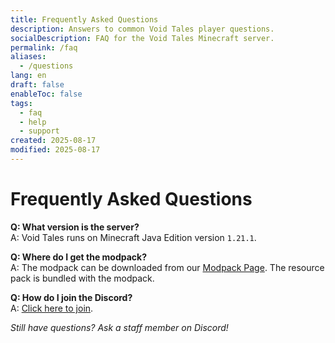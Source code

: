 ```yaml
---
title: Frequently Asked Questions
description: Answers to common Void Tales player questions.
socialDescription: FAQ for the Void Tales Minecraft server.
permalink: /faq
aliases:
  - /questions
lang: en
draft: false
enableToc: false
tags:
  - faq
  - help
  - support
created: 2025-08-17
modified: 2025-08-17
---
```

# Frequently Asked Questions

**Q: What version is the server?**  
A: Void Tales runs on Minecraft Java Edition version `1.21.1`.

**Q: Where do I get the modpack?**  
A: The modpack can be downloaded from our [Modpack Page](https://modrinth.com/modpack/void-tales).
The resource pack is bundled with the modpack.

**Q: How do I join the Discord?**  
A: [Click here to join](https://discord.gg/Am9eZ9aPUu).

*Still have questions? Ask a staff member on Discord!*